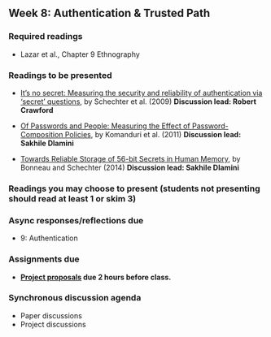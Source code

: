 ## Week 8: Authentication & Trusted Path

### Required readings

  - Lazar et al., Chapter 9 Ethnography

### Readings to be presented

  - [It’s no secret: Measuring the security and reliability of authentication via ‘secret’ questions](https://users.soict.hust.edu.vn/tungbt/it4260/ItsNoSecret.pdf), by Schechter et al. (2009)  **Discussion lead: Robert Crawford**

  - [Of Passwords and People: Measuring the Effect of Password-Composition Policies](https://users.ece.cmu.edu/~mmazurek/papers/chi2011_passwords_people.pdf), by Komanduri et al. (2011) **Discussion lead: Sakhile Dlamini**

  - [Towards Reliable Storage of 56-bit Secrets in Human Memory](https://www.usenix.org/system/files/conference/usenixsecurity14/sec14-paper-bonneau.pdf), by Bonneau and Schechter (2014) **Discussion lead: Sakhile Dlamini**

### Readings you may choose to present (students not presenting should read at least 1 or skim 3)


### Async responses/reflections due

  - 9: Authentication


### Assignments due

  - **[Project proposals](../project/README.md#week-8-before-the-live-session) due 2 hours before class.** 

### Synchronous discussion agenda

- Paper discussions
- Project discussions

